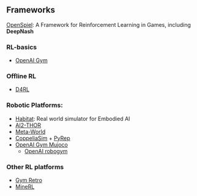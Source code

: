 ## Frameworks

[OpenSpiel](https://github.com/deepmind/open_spiel): A Framework for Reinforcement Learning in Games, including **DeepNash**

### RL-basics

* [OpenAI Gym](https://github.com/openai/gym)

### Offline RL

* [D4RL](https://sites.google.com/view/d4rl/home)

### Robotic Platforms:
- [Habitat](https://aihabitat.org/): Real world simulator for Embodied AI
- [AI2-THOR](https://github.com/allenai/ai2thor)
- [Meta-World](https://github.com/rlworkgroup/metaworld)
- [CoppeliaSim](https://www.coppeliarobotics.com/) + [PyRep](https://github.com/stepjam/PyRep)
- [OpenAI Gym Mujoco](https://github.com/deepmind/mujoco)
	-  [OpenAI robogym](https://github.com/openai/robogym) 
### Other RL platforms 
- [Gym Retro](https://github.com/openai/retro) 
- [MineRL](https://minerl.readthedocs.io/en/v1.0.0/tutorials/index.html)

